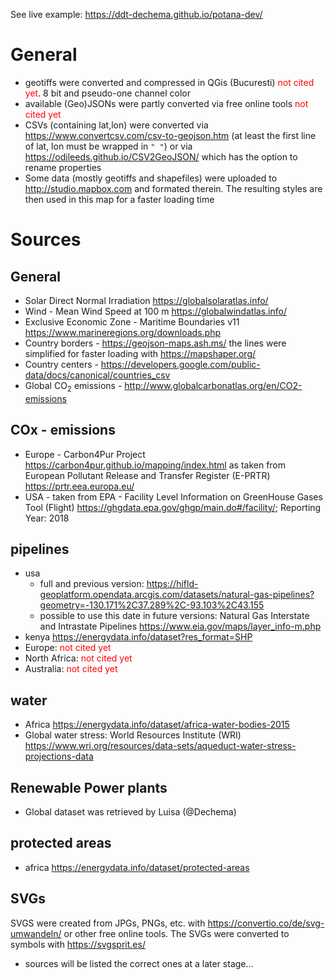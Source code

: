 See live example: https://ddt-dechema.github.io/potana-dev/

# General
* geotiffs were converted and compressed in QGis (Bucuresti) <span style="color:red">not cited yet</span>. 
8 bit and pseudo-one channel color
* available (Geo)JSONs were partly converted via free online tools <span style="color:red">not cited yet</span>
* CSVs (containing lat,lon) were converted via https://www.convertcsv.com/csv-to-geojson.htm (at least the first line of lat, lon must be wrapped in `" "`) or via https://odileeds.github.io/CSV2GeoJSON/ which has the option to rename properties
* Some data (mostly geotiffs and shapefiles) were uploaded to http://studio.mapbox.com and formated therein. The resulting styles are then used in this map for a faster loading time

# Sources
## General
* Solar Direct Normal Irradiation https://globalsolaratlas.info/
* Wind - Mean Wind Speed at 100 m https://globalwindatlas.info/
* Exclusive Economic Zone - Maritime Boundaries v11 https://www.marineregions.org/downloads.php
* Country borders - https://geojson-maps.ash.ms/
the lines were simplified for faster loading with https://mapshaper.org/  
* Country centers - https://developers.google.com/public-data/docs/canonical/countries_csv
* Global CO<sub>2</sub> emissions - http://www.globalcarbonatlas.org/en/CO2-emissions

## COx - emissions 
* Europe - Carbon4Pur Project https://carbon4pur.github.io/mapping/index.html
as taken from European Pollutant Release and Transfer Register (E-PRTR) https://prtr.eea.europa.eu/
* USA - taken from EPA - Facility Level Information on GreenHouse Gases Tool (Flight) https://ghgdata.epa.gov/ghgp/main.do#/facility/; Reporting Year: 2018

## pipelines
* usa 
  * full and previous version: https://hifld-geoplatform.opendata.arcgis.com/datasets/natural-gas-pipelines?geometry=-130.171%2C37.289%2C-93.103%2C43.155
  * possible to use this date in future versions: 
  Natural Gas Interstate and Intrastate Pipelines https://www.eia.gov/maps/layer_info-m.php
* kenya https://energydata.info/dataset?res_format=SHP
* Europe: <span style="color:red">not cited yet</span>
* North Africa: <span style="color:red">not cited yet</span>
* Australia: <span style="color:red">not cited yet</span>


## water
* Africa https://energydata.info/dataset/africa-water-bodies-2015
* Global water stress: World Resources Institute (WRI) https://www.wri.org/resources/data-sets/aqueduct-water-stress-projections-data

## Renewable Power plants
* Global dataset was retrieved by Luisa (@Dechema)

## protected areas
* africa https://energydata.info/dataset/protected-areas

## SVGs
SVGS were created from JPGs, PNGs, etc. with https://convertio.co/de/svg-umwandeln/ or other free online tools.
The SVGs were converted to symbols with  https://svgsprit.es/
* sources will be listed the correct ones at a later stage...